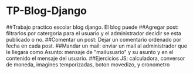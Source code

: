 # TP-Blog-Django
##Trabajo practico escolar blog django.
El blog puede
##Agregar post: filtrarlos por catergoria para el usuario y el administrador decidir se esta publicado o no.
##Comentar un post: Dejar un comentario ordenado por fecha en cada post.
##Mandar un mail: enviar un mail al administrador que le llegara como Asunto: mensaje de "mailusuario" y su asunto y en el contenido el mensaje del usuario.
##Ejercicios JS: calculadora, conversor de moneda, imagines temporizadas, boton movedizo, y cronometro
